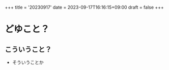 +++
title = '20230917'
date = 2023-09-17T16:16:15+09:00
draft = false
+++
# どゆこと？

## こういうこと？

- そういうことか